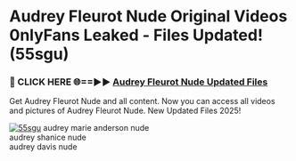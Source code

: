 # Audrey Fleurot Nude Original Videos 0nlyFans Leaked - Files Updated! (55sgu)

<h3>🔴 CLICK HERE 🌐==►► <a href="https://tinyurl.com/yrmya6cz" rel="nofollow">Audrey Fleurot Nude Updated Files</a></h3>

Get Audrey Fleurot Nude and all content. Now you can access all videos and pictures of Audrey Fleurot Nude. New Updated Files 2025!

[![55sgu](https://i.imgur.com/FMdXYCs.gif)](https://tinyurl.com/yrmya6cz)
audrey marie anderson nude<br>
audrey shanice nude<br>
audrey davis nude